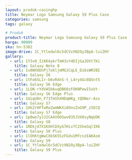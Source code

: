 ```yaml
---
layout: produk-casinghp
title: Neymar Logo Samsung Galaxy S9 Plus Case
categories: samsung
tags: galaxy

# Produk
product-title: Neymar Logo Samsung Galaxy S9 Plus Case
harga: 90000
sku: hn-5302
image-drive: 1C_Ytledwl6c5dCVzXN2Oy3BpA-luiZHY
gallery:
  - url: 1Y3v0_IiKK4ykrTmH3sY4DIjGaJDVt7Ki
    title: Galaxy Note 8
  - url: 1v8WXODnPj7okljmMGJCqLE_Di6sWMJBI
    title: Galaxy S6
  - url: 1tFo6SL1r-b6vRdnS-t_L4ry4Gc8QSnt5
    title: Galaxy S6 Edge
  - url: 1LON-rYdVA5b6uqDB60zFOKNPewI5xUt-
    title: Galaxy S6 Edge Plus
  - url: 1UiqU0n_F73TmShXHDqWKg_tQDNer-Azx
    title: Galaxy S7
  - url: 1UkZrHFfwRoZwmWKXi8OnvZoG9P_zSECQ
    title: Galaxy S7 Edge
  - url: 1p0we7yJJ2CA4VOOSwv035JVX0syNqUOK
    title: Galaxy S8
  - url: 1RDkjd7X1KXHlDXyG7Hiv7C2SheGqlIK6
    title: Galaxy S8 Plus
  - url: 1lOhKtgWwCXbSK5SzFGdu1MfcnzEAKAsm
    title: Galaxy S9
  - url: 1C_Ytledwl6c5dCVzXN2Oy3BpA-luiZHY
    title: Galaxy S9 Plus
---
```

